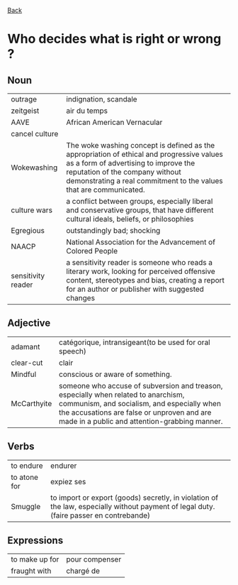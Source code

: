 [Back](../README.md)

# Who decides what is right or wrong ?

## Noun

|||
|-|-|
|outrage|indignation, scandale|
|zeitgeist|air du temps|
|AAVE|African American Vernacular|
|cancel culture||
|Wokewashing | The woke washing concept is defined as the appropriation of ethical and progressive values as a form of advertising to improve the reputation of the company without demonstrating a real commitment to the values that are communicated.|
|culture wars | a conflict between groups, especially liberal and conservative groups, that have different cultural ideals, beliefs, or philosophies|
|Egregious | outstandingly bad; shocking|
|NAACP | National Association for the Advancement of Colored People|
|sensitivity reader | a sensitivity reader is someone who reads a literary work, looking for perceived offensive content, stereotypes and bias, creating a report for an author or publisher with suggested changes|

## Adjective

|||
|-|-|
|adamant| catégorique, intransigeant(to be used for oral speech)|
|clear-cut|clair|
|Mindful| conscious or aware of something.|
|McCarthyite|someone who accuse of subversion and treason, especially when related to anarchism, communism, and socialism, and especially when the accusations are false or unproven and are made in a public and attention-grabbing manner.|

## Verbs

|||
|-|-|
|to endure|endurer|
|to atone for|expiez ses|
|Smuggle | to import or export (goods) secretly, in violation of the law, especially without payment of legal duty. (faire passer en contrebande)|

## Expressions

|||
|-|-|
|to make up for|pour compenser|
|fraught with|chargé de|
